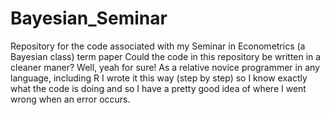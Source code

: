 # Bayesian_Seminar
Repository for the code associated with my Seminar in Econometrics (a Bayesian class) term paper
Could the code in this repository be written in a cleaner maner? Well, yeah for sure! As a relative novice programmer in any language, including R I wrote it this way (step by step) so I know exactly what the code is doing and so I have a pretty good idea of where I went wrong when an error occurs.
